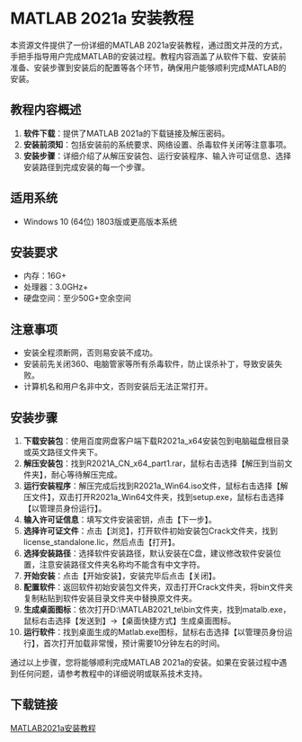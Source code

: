 # MATLAB 2021a 安装教程

本资源文件提供了一份详细的MATLAB 2021a安装教程，通过图文并茂的方式，手把手指导用户完成MATLAB的安装过程。教程内容涵盖了从软件下载、安装前准备、安装步骤到安装后的配置等各个环节，确保用户能够顺利完成MATLAB的安装。

## 教程内容概述

1. **软件下载**：提供了MATLAB 2021a的下载链接及解压密码。
2. **安装前须知**：包括安装前的系统要求、网络设置、杀毒软件关闭等注意事项。
3. **安装步骤**：详细介绍了从解压安装包、运行安装程序、输入许可证信息、选择安装路径到完成安装的每一个步骤。

## 适用系统

- Windows 10 (64位) 1803版或更高版本系统

## 安装要求

- 内存：16G+
- 处理器：3.0GHz+
- 硬盘空间：至少50G+空余空间

## 注意事项

- 安装全程须断网，否则易安装不成功。
- 安装前先关闭360、电脑管家等所有杀毒软件，防止误杀补丁，导致安装失败。
- 计算机名和用户名非中文，否则安装后无法正常打开。

## 安装步骤

1. **下载安装包**：使用百度网盘客户端下载R2021a_x64安装包到电脑磁盘根目录或英文路径文件夹下。
2. **解压安装包**：找到R2021A_CN_x64_part1.rar，鼠标右击选择【解压到当前文件夹】，耐心等待解压完成。
3. **运行安装程序**：解压完成后找到R2021a_Win64.iso文件，鼠标右击选择【解压文件】，双击打开R2021a_Win64文件夹，找到setup.exe，鼠标右击选择【以管理员身份运行】。
4. **输入许可证信息**：填写文件安装密钥，点击【下一步】。
5. **选择许可证文件**：点击【浏览】，打开软件初始安装包Crack文件夹，找到license_standalone.lic，然后点击【打开】。
6. **选择安装路径**：选择软件安装路径，默认安装在C盘，建议修改软件安装位置，注意安装路径文件夹名称均不能含有中文字符。
7. **开始安装**：点击【开始安装】，安装完毕后点击【关闭】。
8. **配置软件**：返回软件初始安装包文件夹，双击打开Crack文件夹，将bin文件夹复制粘贴到软件安装目录文件夹中替换原文件夹。
9. **生成桌面图标**：依次打开D:\MATLAB2021_te\bin文件夹，找到matalb.exe，鼠标右击选择【发送到】→【桌面快捷方式】生成桌面图标。
10. **运行软件**：找到桌面生成的Matlab.exe图标，鼠标右击选择【以管理员身份运行】，首次打开加载非常慢，预计需要10分钟左右的时间。

通过以上步骤，您将能够顺利完成MATLAB 2021a的安装。如果在安装过程中遇到任何问题，请参考教程中的详细说明或联系技术支持。

## 下载链接

[MATLAB2021a安装教程](https://pan.quark.cn/s/3e78a14b9923)